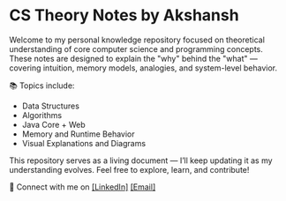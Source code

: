 # CS Theory Notes by Akshansh

Welcome to my personal knowledge repository focused on theoretical understanding of core computer science and programming concepts. These notes are designed to explain the "why" behind the "what" — covering intuition, memory models, analogies, and system-level behavior.

📚 Topics include:
- Data Structures
- Algorithms
- Java Core + Web
- Memory and Runtime Behavior
- Visual Explanations and Diagrams

This repository serves as a living document — I’ll keep updating it as my understanding evolves. Feel free to explore, learn, and contribute!

🔗 Connect with me on [[LinkedIn]](https://www.linkedin.com/in/akshansh-sharma-a47778278/)
[[Email]](98akshansh@gamil.com)

